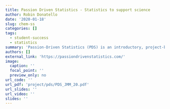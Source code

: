```yaml
---
title: Passion Driven Statistics - Statistics to support science
author: Robin Donatello
date: '2020-01-18'
slug: chem-ss
categories: []
tags:
  - student-success
  - statistics
summary: 'Passion-Driven Statistics (PDS) is an introductory, project-based model that gets students hooked on the excitement and power of quantitative research. I am a site partner for the PDS grant, and have been using this pedagogy in Math 315 since Spring 2018. Click the `PDF` link below to see a poster I presented at the [Joint Math Meetings](https://jointmathematicsmeetings.org/meetings/national/jmm2020/2245_intro)'
authors: []
external_link: 'https://passiondrivenstatistics.com/'
image:
  caption: ''
  focal_point: ''
  preview_only: no
url_code: ''
url_pdf: 'project/pds/PDS_JMM_20.pdf'
url_slides: ''
url_video: ''
slides: ''
---
```

